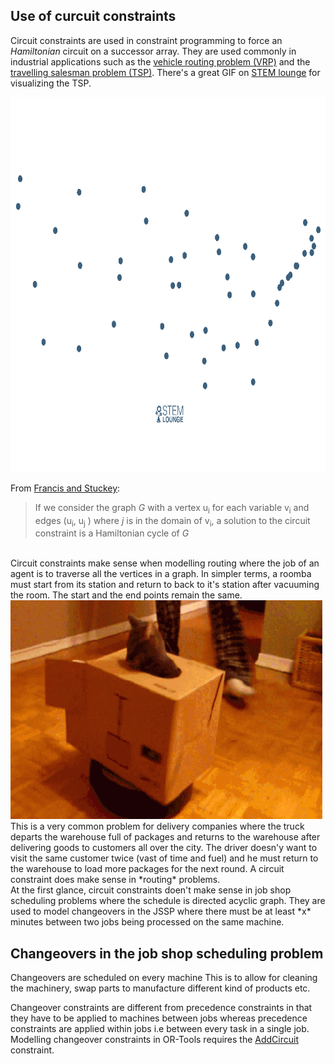 ## Use of curcuit constraints 
Circuit constraints are used in constraint programming to force an *Hamiltonian* circuit on a successor array. They are used commonly in industrial applications such as the [vehicle routing problem (VRP)](https://en.wikipedia.org/wiki/Vehicle_routing_problem) and
the [travelling salesman problem (TSP)](https://en.wikipedia.org/wiki/Travelling_salesman_problem). There's a great GIF on [STEM lounge](https://stemlounge.com/animated-algorithms-for-the-traveling-salesman-problem/) for visualizing the TSP.

<img src="/assets/tsp_nearest_neighbor.gif" width="1000" height="600" />
<br>

From [Francis and Stuckey](https://people.eng.unimelb.edu.au/pstuckey/circuit/):<br>
>If we consider the graph *G* with a vertex u<sub>i</sub> for each variable v<sub>i</sub> and edges (u<sub>i</sub>, u<sub>j</sub> ) where *j* is in the domain of v<sub>i</sub>, a solution to the circuit constraint is a Hamiltonian cycle of *G*
<br>
Circuit constraints make sense when modelling routing where the job of an agent is to traverse all the vertices in a graph. In simpler terms, a roomba must start from its station and return to back to it's station after vacuuming the room.
The start and the end points remain the same. 
<img src="/assets/cat_roomba_vrp.gif" width="500" height="350" />
<br>
This is a very common problem for delivery companies where the truck departs the warehouse full of packages and returns to the warehouse after delivering goods to customers all over the city. The driver doesn'y want to visit the same customer twice (vast of time and fuel) and he must return to the warehouse to load more packages for the next round.
A circuit constraint does make sense in *routing* problems. <br>
At the first glance, circuit constraints doen't make sense in job shop scheduling problems where the schedule is directed acyclic graph. 
They are used to model changeovers in the JSSP where there must be at least *x* minutes between two jobs being processed on the same machine. <br>

## Changeovers in the job shop scheduling problem

Changeovers are scheduled on every machine  This is to allow for cleaning the machinery, swap parts to manufacture different kind of products etc.<br>

Changeover constraints are different from precedence constraints in that they have to be applied to machines between jobs whereas precedence constraints are applied within jobs i.e between every task in a single job. 
Modelling changeover constraints in OR-Tools requires the [AddCircuit](https://developers.google.com/optimization/reference/python/sat/python/cp_model#addcircuit) constraint.
